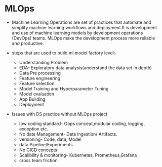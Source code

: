 # MLOps
* Machine Learning Operations are set of practices that automate and simplify machine learning workflows and deployment.It is development and use of machine learning models by development operations (DevOps) teams. MLOps make the development process more reliable and productive.

* steps that are used to build ml model factory level:-
    * Understanding Problem
    * EDA- Exploratory data analysis(understand the data set in depth)
    * Data Pre processing 
    * Feature engineering
    * Feature selection
    * Model Training and Hyperparameter Tuning
    * Model evaluation
    * App Building
    * Deployment

* Issues with DS practice without MLOps project
    * low coding standard- Oops concept,modular coding, logging, exception etc.
    * No data Management- Data Ingestion/ Artifacts.
    * versioning- Code, data, Model
    * data Pipeline/Experiments
    * No CICD concepts
    * Scalibility & monitoring- Kubernetes, Prometheus,Grafana
    * cross team friction